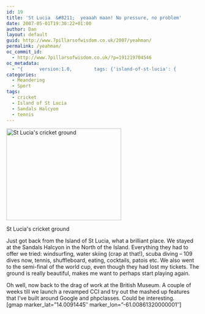 ```yaml
---
id: 19
title: 'St Lucia  &#8211;  yeaaah maan! No pressure, no problem'
date: 2007-05-01T19:30:22+01:00
author: Dan
layout: default
guid: http://www.7pillarsofwisdom.co.uk/2007/yeahman/
permalink: /yeahman/
oc_commit_id:
  - http://www.7pillarsofwisdom.co.uk/?p=191219704546
oc_metadata:
  - "{		version:1.0,		tags: {'island-of-st-lucia': {			text:'Island of St Lucia',			slug:'island-of-st-lucia',			source:{			url:'http://d.opencalais.com/genericHasher-1/2941c258-54b8-3ded-8723-eba9d1621281',			type:{			url:'http://s.opencalais.com/1/type/em/e/NaturalFeature',			iconURL:'',			name:'NaturalFeature'		},			name:'Island of St Lucia',			nInstances:1		},			bucketName:'current'		},'cricket': {			text:'cricket',			slug:'cricket',			source:{			url:'http://d.opencalais.com/genericHasher-1/fdbd2367-47da-3270-880b-30680b47923a',			type:{			url:'http://s.opencalais.com/1/type/em/e/SportsGame',			iconURL:'',			name:'SportsGame'		},			name:'cricket',			nInstances:1		},			bucketName:'current'		},'sandals-halcyon': {			text:'Sandals Halcyon',			slug:'sandals-halcyon',			source:{			url:'http://d.opencalais.com/genericHasher-1/ec29318a-feda-3ab7-8d81-9565161ea1fe',			type:{			url:'http://s.opencalais.com/1/type/em/e/Facility',			iconURL:'',			name:'Facility'		},			name:'Sandals Halcyon',			nInstances:1		},			bucketName:'current'		},'tennis': {			text:'tennis',			slug:'tennis',			source:{			url:'http://d.opencalais.com/genericHasher-1/ce4f7ca7-1701-316c-84f4-4a0bc0136fed',			type:{			url:'http://s.opencalais.com/1/type/em/e/SportsGame',			iconURL:'',			name:'SportsGame'		},			name:'tennis',			nInstances:1		},			bucketName:'current'		}}	}"
categories:
  - Meandering
  - Sport
tags:
  - cricket
  - Island of St Lucia
  - Sandals Halcyon
  - tennis
---
```

<div id="attachment_21" style="width: 310px" class="wp-caption alignright">
  <a href="http://35.176.43.170/images/2008/08/img00068.jpg" data-rel="lightbox-gallery-LqNJ3S78" data-rl_title="" data-rl_caption="" title=""><img aria-describedby="caption-attachment-21" class="size-medium img-fluid 21 " title="St Lucia's cricket ground" src="http://35.176.43.170/images/2008/08/img00068-300x240.jpg" alt="St Lucia's cricket ground" width="300" height="240" srcset="/images/2008/08/img00068-300x240.jpg 300w, /images/2008/08/img00068-768x614.jpg 768w, /images/2008/08/img00068-1024x819.jpg 1024w, /images/2008/08/img00068.jpg 1280w" sizes="(max-width: 300px) 100vw, 300px" /></a>
  
  <p id="caption-attachment-21" class="wp-caption-text">
    St Lucia's cricket ground
  </p>
</div>

Just got back from the Island of St Lucia, what a brilliant place. We stayed at the Sandals Halcyon in the North of the Island. Everything they had to offer we tried: windsurfing, water skiing (crap at that!), scuba diving &#8211; 109 dives now, tennis, shuffleboard, eating, cocktails, patois etc. We also went to the semi-final of the world cup, even though they had lost my tickets. The ground is really beautiful, makes me want to perhaps start playing again.

Oh well, now back to the drag of work at the British Museum. A couple of weeks till we launch a revamped CCI and try out the mashed up features that I&#8217;ve built around Google and phpclasses. Could be interesting.  
[gmap marker\_lat=&#8221;14.0091445&#8243; marker\_lon=&#8221;-61.00861320000001&#8243;]